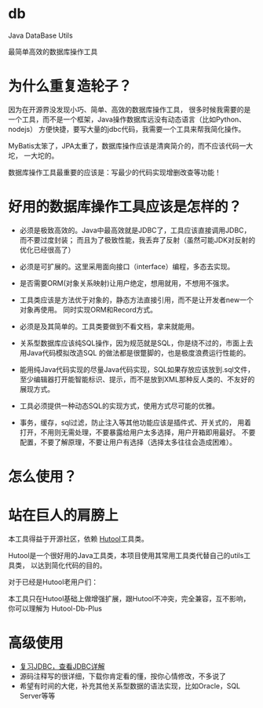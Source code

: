 # db
Java DataBase Utils

最简单高效的数据库操作工具

# 为什么重复造轮子？
因为在开源界没发现小巧、简单、高效的数据库操作工具，
很多时候我需要的是一个工具，而不是一个框架，Java操作数据库远没有动态语言（比如Python、nodejs）
方便快捷，要写大量的jdbc代码，我需要一个工具来帮我简化操作。

MyBatis太笨了，JPA太重了，数据库操作应该是清爽简介的，而不应该代码一大坨，
一大坨的。

数据库操作工具最重要的应该是：写最少的代码实现增删改查等功能！


# 好用的数据库操作工具应该是怎样的？
- 必须是极致高效的。Java中最高效就是JDBC了，工具应该直接调用JDBC，而不要过度封装；
而且为了极致性能，我丢弃了反射（虽然可能JDK对反射的优化已经很高了）

- 必须是可扩展的。这里采用面向接口（interface）编程，多态去实现。

- 是否需要ORM(对象关系映射)让用户绝定，想用就用，不想用不强求。

- 工具类应该是方法优于对象的，静态方法直接引用，而不是让开发者new一个对象再使用。
同时实现ORM和Record方式。

- 必须是及其简单的。工具类要做到不看文档，拿来就能用。

- 关系型数据库应该纯SQL操作，因为规范就是SQL，你是绕不过的，市面上去用Java代码模拟改造SQL
的做法都是很蹩脚的，也是极度浪费运行性能的。

- 能用纯Java代码实现的尽量Java代码实现，SQL如果存放应该放到.sql文件，
至少编辑器打开能智能标识、提示，而不是放到XML那种反人类的、不友好的展现方式。

- 工具必须提供一种动态SQL的实现方式，使用方式尽可能的优雅。

- 事务，缓存，sql过滤，防止注入等其他功能应该是插件式、开关式的，
用着打开，不用则无需处理，不要暴露给用户太多选择，用户开箱即用最好。
不要配置，不要了解原理，不要让用户有选择（选择太多往往会造成困难）。

# 怎么使用？


# 站在巨人的肩膀上
本工具得益于开源社区，依赖 [Hutool](https://www.hutool.cn/)工具类。

Hutool是一个很好用的Java工具类，本项目使用其常用工具类代替自己的utils工具类，
以达到简化代码的目的。

对于已经是Hutool老用户们：

本工具只在Hutool基础上做增强扩展，跟Hutool不冲突，完全兼容，互不影响，你可以理解为 Hutool-Db-Plus

# 高级使用
- [复习JDBC，查看JDBC详解](jdbc.md)
- 源码注释写的很详细，下载你肯定看的懂，按你心情修改，不多说了
- 希望有时间的大佬，补充其他关系型数据的语法实现，比如Oracle，SQL Server等等



